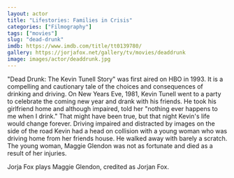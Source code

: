 ```yaml
---
layout: actor
title: "Lifestories: Families in Crisis"
categories: ["Filmography"]
tags: ["movies"]
slug: "dead-drunk"
imdb: https://www.imdb.com/title/tt0139780/
gallery: https://jorjafox.net/gallery/tv/movies/deaddrunk
image: images/actor/deaddrunk.jpg
---
```


"Dead Drunk: The Kevin Tunell Story" was first aired on HBO in 1993. It is a compelling and cautionary tale of the choices and consequences of drinking and driving. On New Years Eve, 1981, Kevin Tunell went to a party to celebrate the coming new year and drank with his friends. He took his girlfriend home and although impaired, told her "nothing ever happens to me when I drink." That might have been true, but that night Kevin's life would change forever. Driving impaired and distracted by images on the side of the road Kevin had a head on collision with a young woman who was driving home from her friends house. He walked away with barely a scratch. The young woman, Maggie Glendon was not as fortunate and died as a result of her injuries.

Jorja Fox plays Maggie Glendon, credited as Jorjan Fox.
